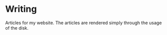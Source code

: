 # Writing

Articles for my website. The articles are rendered simply through the usage of the disk.
